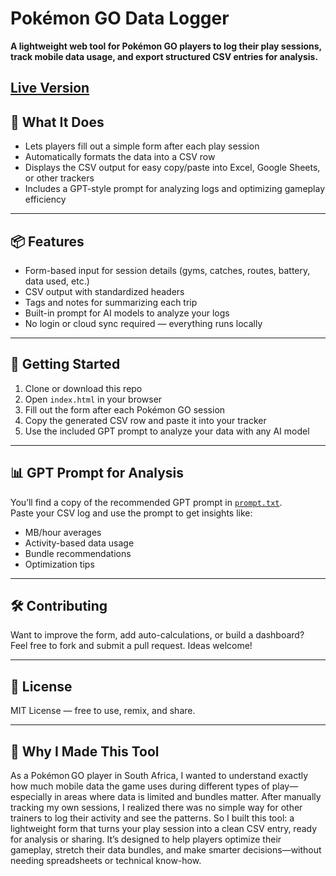 # Pokémon GO Data Logger

**A lightweight web tool for Pokémon GO players to log their play sessions, track mobile data usage, and export structured CSV entries for analysis.**

**[Live Version](stantheguy.github.io/pogo-data-logger/)**
---

## 🧠 What It Does

- Lets players fill out a simple form after each play session  
- Automatically formats the data into a CSV row  
- Displays the CSV output for easy copy/paste into Excel, Google Sheets, or other trackers  
- Includes a GPT-style prompt for analyzing logs and optimizing gameplay efficiency

---

## 📦 Features

- Form-based input for session details (gyms, catches, routes, battery, data used, etc.)  
- CSV output with standardized headers  
- Tags and notes for summarizing each trip  
- Built-in prompt for AI models to analyze your logs  
- No login or cloud sync required — everything runs locally

---

## 🚀 Getting Started

1. Clone or download this repo  
2. Open `index.html` in your browser  
3. Fill out the form after each Pokémon GO session  
4. Copy the generated CSV row and paste it into your tracker  
5. Use the included GPT prompt to analyze your data with any AI model

---

## 📊 GPT Prompt for Analysis

You’ll find a copy of the recommended GPT prompt in [`prompt.txt`](./prompt.txt).  
Paste your CSV log and use the prompt to get insights like:
- MB/hour averages  
- Activity-based data usage  
- Bundle recommendations  
- Optimization tips

---

## 🛠️ Contributing

Want to improve the form, add auto-calculations, or build a dashboard?  
Feel free to fork and submit a pull request. Ideas welcome!

---

## 📄 License

MIT License — free to use, remix, and share.

---

## 💬 Why I Made This Tool

As a Pokémon GO player in South Africa, I wanted to understand exactly how much mobile data the game uses during different types of play—especially in areas where data is limited and bundles matter. After manually tracking my own sessions, I realized there was no simple way for other trainers to log their activity and see the patterns. So I built this tool: a lightweight form that turns your play session into a clean CSV entry, ready for analysis or sharing. It’s designed to help players optimize their gameplay, stretch their data bundles, and make smarter decisions—without needing spreadsheets or technical know-how.
